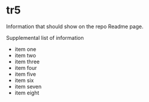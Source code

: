 # tr5

Information that should show on the repo Readme page.

Supplemental list of information

- item one
- item two
- item three
- item four
- item five
- item six
- item seven
- item eight